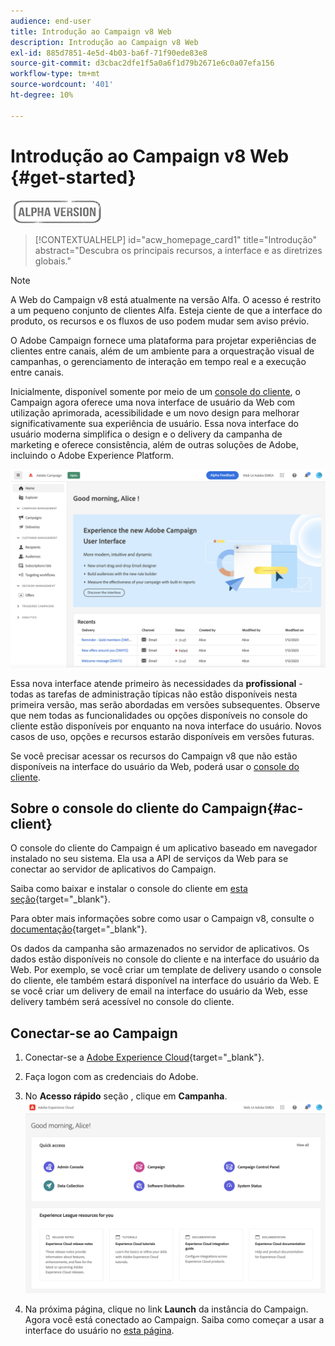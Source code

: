 ```yaml
---
audience: end-user
title: Introdução ao Campaign v8 Web
description: Introdução ao Campaign v8 Web
exl-id: 885d7851-4e5d-4b03-ba6f-71f90ede83e8
source-git-commit: d3cbac2dfe1f5a0a6f1d79b2671e6c0a07efa156
workflow-type: tm+mt
source-wordcount: '401'
ht-degree: 10%

---
```


# Introdução ao Campaign v8 Web {#get-started}

![](../assets/do-not-localize/badge.png)

<!--
V8 web overview
context, scope (targets cross-channel practitioners), limitations
only existing customers
-->
>[!CONTEXTUALHELP]
>id="acw_homepage_card1"
>title="Introdução"
>abstract="Descubra os principais recursos, a interface e as diretrizes globais."

>[!NOTE]
>
>A Web do Campaign v8 está atualmente na versão Alfa. O acesso é restrito a um pequeno conjunto de clientes Alfa. Esteja ciente de que a interface do produto, os recursos e os fluxos de uso podem mudar sem aviso prévio.

O Adobe Campaign fornece uma plataforma para projetar experiências de clientes entre canais, além de um ambiente para a orquestração visual de campanhas, o gerenciamento de interação em tempo real e a execução entre canais.

Inicialmente, disponível somente por meio de um [console do cliente](#ac-client), o Campaign agora oferece uma nova interface de usuário da Web com utilização aprimorada, acessibilidade e um novo design para melhorar significativamente sua experiência de usuário. Essa nova interface do usuário moderna simplifica o design e o delivery da campanha de marketing e oferece consistência, além de outras soluções de Adobe, incluindo o Adobe Experience Platform.


![](assets/home.png)

Essa nova interface atende primeiro às necessidades da **profissional** - todas as tarefas de administração típicas não estão disponíveis nesta primeira versão, mas serão abordadas em versões subsequentes. Observe que nem todas as funcionalidades ou opções disponíveis no console do cliente estão disponíveis por enquanto na nova interface do usuário. Novos casos de uso, opções e recursos estarão disponíveis em versões futuras.

Se você precisar acessar os recursos do Campaign v8 que não estão disponíveis na interface do usuário da Web, poderá usar o [console do cliente](#ac-client).

## Sobre o console do cliente do Campaign{#ac-client}

O console do cliente do Campaign é um aplicativo baseado em navegador instalado no seu sistema. Ela usa a API de serviços da Web para se conectar ao servidor de aplicativos do Campaign.

Saiba como baixar e instalar o console do cliente em [esta seção](https://experienceleague.adobe.com/docs/campaign/campaign-v8/new/connect.html){target="_blank"}.

Para obter mais informações sobre como usar o Campaign v8, consulte o [documentação](https://experienceleague.adobe.com/docs/campaign/campaign-v8/campaign-home.html?lang=pt-BR){target="_blank"}.

Os dados da campanha são armazenados no servidor de aplicativos. Os dados estão disponíveis no console do cliente e na interface do usuário da Web. Por exemplo, se você criar um template de delivery usando o console do cliente, ele também estará disponível na interface do usuário da Web. E se você criar um delivery de email na interface do usuário da Web, esse delivery também será acessível no console do cliente.

## Conectar-se ao Campaign


1. Conectar-se a [Adobe Experience Cloud](http://experience.adobe.com){target="_blank"}.
1. Faça logon com as credenciais do Adobe.
1. No **Acesso rápido** seção , clique em **Campanha**.
   ![](assets/connect.png)

1. Na próxima página, clique no link **Launch** da instância do Campaign.
Agora você está conectado ao Campaign. Saiba como começar a usar a interface do usuário no [esta página](user-interface.md).

<!--
-> experience cloud home: "Campaign" -> home campaign v8
-> or Campaign v8 web if direct URL
-->

